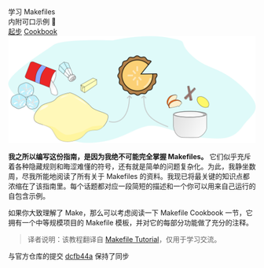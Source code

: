 <div class="home">
  <div class="title-wrapper">
    <div class="title">学习 Makefiles</div>
    <div class="subtitle">内附可口示例 🌰</div>
    <div class="actions">
      <a class="action-btn" href="/#/docs/getting-started">起步</a>
      <a class="action-btn" href="/#/docs/makefile-cookbook">Cookbook</a>
    </div>
  </div>
  <img src="/assets/images/pie_ingredients.png" alt="Pie Ingredients">
</div>

**我之所以编写这份指南，是因为我绝不可能完全掌握 Makefiles。** 它们似乎充斥着各种隐藏规则和晦涩难懂的符号，还有就是简单的问题复杂化。为此，我静坐数周，尽我所能地阅读了所有关于 Makefiles 的资料。我现已将最关键的知识点都浓缩在了该指南里。每个话题都对应一段简短的描述和一个你可以用来自己运行的自包含示例。

如果你大致理解了 Make，那么可以考虑阅读一下 Makefile Cookbook 一节，它拥有一个中等规模项目的 Makefile 模板，并对它的每部分功能做了充分的注释。

> 译者说明：该教程翻译自 [Makefile Tutorial](https://makefiletutorial.com/)，仅用于学习交流。

<Note type="tip">

与官方仓库的提交 [dcfb44a](https://github.com/theicfire/makefiletutorial/commit/dcfb44a2493270e6f4181946c5ffa392bbca813f) 保持了同步

</Note>
